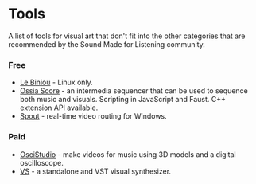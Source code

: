 # Tools
A list of tools for visual art that don't fit into the other categories that are recommended by the Sound Made for Listening community.

### Free
* [Le Biniou](https://biniou.net/) - Linux only.
* [Ossia Score](https://ossia.io/) - an intermedia sequencer that can be used to sequence both music and visuals. Scripting in JavaScript and Faust. C++ extension API available.
* [Spout](https://spout.zeal.co/) - real-time video routing for Windows.

### Paid
* [OsciStudio](https://oscilloscopemusic.com/oscistudio.php) - make videos for music using 3D models and a digital oscilloscope.
* [VS](https://www.imaginando.pt/products/vs-visual-synthesizer) - a standalone and VST visual synthesizer.